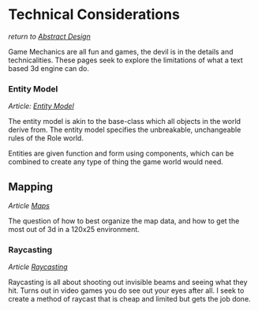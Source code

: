 # Technical Considerations
*return to [Abstract Design](../README.md)*

Game Mechanics are all fun and games, the devil is in the details and technicalities. These pages seek to explore the limitations of what a text based 3d engine can do.

### Entity Model
*Article: [Entity Model](entity-model/README.md)*

The entity model is akin to the base-class which all objects in the world derive from. The entity model specifies the unbreakable, unchangeable rules of the Role world.

Entities are given function and form using components, which can be combined to create any type of thing the game world would need.

## Mapping
*Article [Maps](maps/README.md)*

The question of how to best organize the map data, and how to get the most out of 3d in a 120x25 environment.

### Raycasting
*Article [Raycasting](maps/raycast.md)*

Raycasting is all about shooting out invisible beams and seeing what they hit. Turns out in video games you do see out your eyes after all. I seek to create a method of raycast that is cheap and limited but gets the job done.